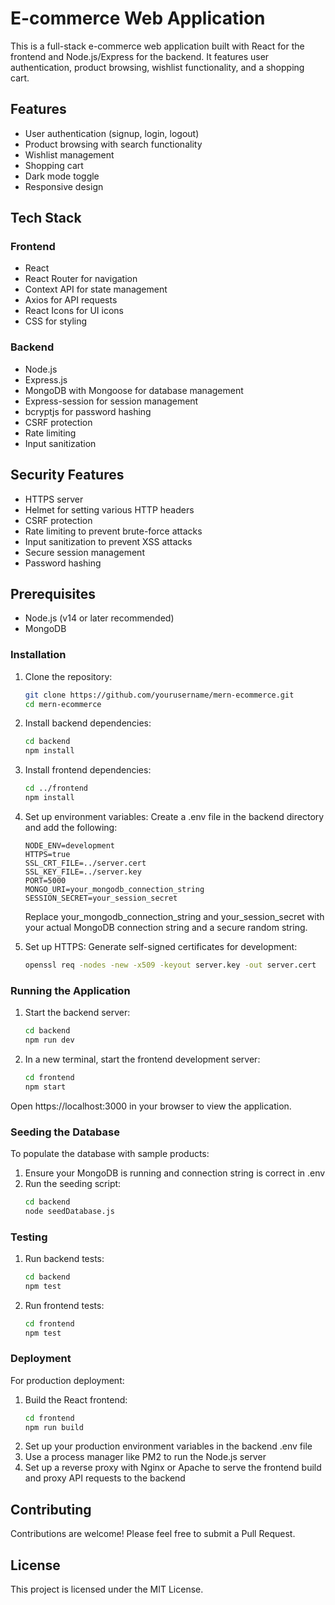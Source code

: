 # E-commerce Web Application

This is a full-stack e-commerce web application built with React for the frontend and Node.js/Express for the backend. It features user authentication, product browsing, wishlist functionality, and a shopping cart.

## Features

- User authentication (signup, login, logout)
- Product browsing with search functionality
- Wishlist management
- Shopping cart
- Dark mode toggle
- Responsive design

## Tech Stack

### Frontend
- React
- React Router for navigation
- Context API for state management
- Axios for API requests
- React Icons for UI icons
- CSS for styling

### Backend
- Node.js
- Express.js
- MongoDB with Mongoose for database management
- Express-session for session management
- bcryptjs for password hashing
- CSRF protection
- Rate limiting
- Input sanitization

## Security Features

- HTTPS server
- Helmet for setting various HTTP headers
- CSRF protection
- Rate limiting to prevent brute-force attacks
- Input sanitization to prevent XSS attacks
- Secure session management
- Password hashing

## Prerequisites

- Node.js (v14 or later recommended)
- MongoDB

### Installation

1. Clone the repository:
    ```bash
    git clone https://github.com/yourusername/mern-ecommerce.git
    cd mern-ecommerce
    ```

2. Install backend dependencies:
    ```bash
    cd backend
    npm install
    ```

3. Install frontend dependencies:
    ```bash
    cd ../frontend
    npm install
    ```
4. Set up environment variables: Create a .env file in the backend directory and add the following:
    ```plaintext
    NODE_ENV=development
    HTTPS=true
    SSL_CRT_FILE=../server.cert
    SSL_KEY_FILE=../server.key
    PORT=5000
    MONGO_URI=your_mongodb_connection_string
    SESSION_SECRET=your_session_secret
    ```
    Replace your_mongodb_connection_string and your_session_secret with your actual MongoDB connection string and a secure random string.

5. Set up HTTPS:
Generate self-signed certificates for development:
    ```bash
    openssl req -nodes -new -x509 -keyout server.key -out server.cert
    ```

### Running the Application

1. Start the backend server:
    ```bash
    cd backend
    npm run dev
    ```
2. In a new terminal, start the frontend development server:
    ```bash
    cd frontend
    npm start
    ```
Open https://localhost:3000 in your browser to view the application.

### Seeding the Database
To populate the database with sample products:

1. Ensure your MongoDB is running and connection string is correct in .env
2. Run the seeding script:
    ```bash
    cd backend
    node seedDatabase.js
    ```

### Testing
1. Run backend tests:
    ```bash
    cd backend
    npm test
    ```

2. Run frontend tests:
    ```bash
    cd frontend
    npm test
    ```

### Deployment
For production deployment:

1. Build the React frontend:
    ```bash
    cd frontend
    npm run build
    ```
2. Set up your production environment variables in the backend .env file
3. Use a process manager like PM2 to run the Node.js server
4. Set up a reverse proxy with Nginx or Apache to serve the frontend build and proxy API requests to the backend

## Contributing
Contributions are welcome! Please feel free to submit a Pull Request.

## License
This project is licensed under the MIT License.
